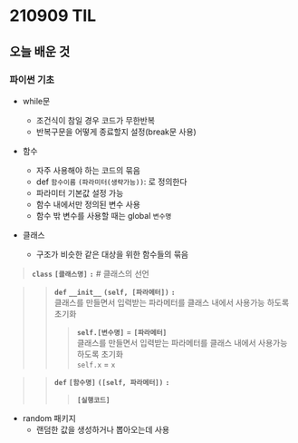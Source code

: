 # 210909 TIL

## 오늘 배운 것

### 파이썬 기초

- while문
    - 조건식이 참일 경우 코드가 무한반복
    - 반복구문을 어떻게 종료할지 설정(break문 사용)

- 함수
    - 자주 사용해야 하는 코드의 묶음
    - def `함수이름` `(파라미터(생략가능))`: 로 정의한다
    - 파라미터 기본값 설정 가능
    - 함수 내에서만 정의된 변수 사용
    - 함수 밖 변수를 사용할 때는 global `변수명`

- 클래스
    - 구조가 비슷한 같은 대상을 위한 함수들의 묶음
> **`class`** **`[클래스명]`** **`:`** # 클래스의 선언  
  
>> **`def`** **`__init__`** **`(self, [파라메터])`** **`:`**  
>> 클래스를 만들면서 입력받는 파라메터를 클래스 내에서 사용가능 하도록 초기화  
>>> **`self.[변수명]`** = **`[파라메터]`**  
>>> 클래스를 만들면서 입력받는 파라메터를 클래스 내에서 사용가능 하도록 초기화  
>>> `self.x` = `x`

>>**`def`** **`[함수명]`** **`([self, 파라메터])`** **`:`**  
>>>**`[실행코드]`**  

- random 패키지
    - 랜덤한 값을 생성하거나 뽑아오는데 사용
